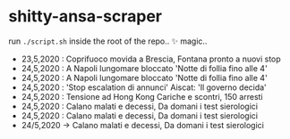 # shitty-ansa-scraper
run `./script.sh` inside the root of the repo.. ✨ magic..

- 23,5,2020 : Coprifuoco movida a Brescia, Fontana pronto a nuovi stop
- 24,5,2020 : A Napoli lungomare bloccato 'Notte di follia fino alle 4'
- 24,5,2020 : A Napoli lungomare bloccato 'Notte di follia fino alle 4'
- 24,5,2020 : 'Stop escalation di annunci' Aiscat: 'Il governo decida'
- 24,5,2020 : Tensione ad Hong Kong Cariche e scontri, 150 arresti
- 24,5,2020 : Calano malati e decessi, Da domani i test sierologici
- 24,5,2020 : Calano malati e decessi, Da domani i test sierologici
- 24/5,2020 -> Calano malati e decessi, Da domani i test sierologici
